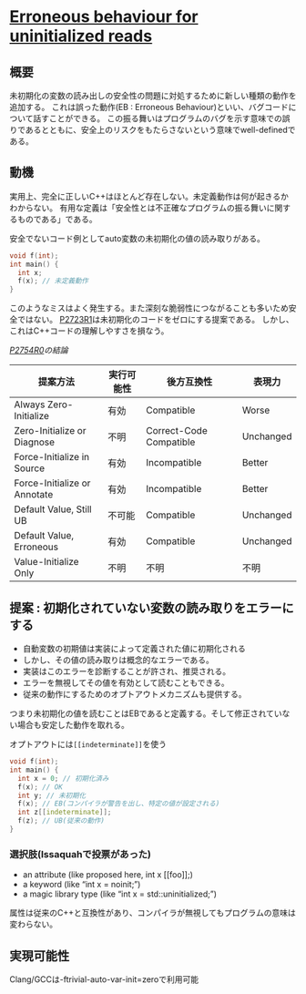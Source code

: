 # [Erroneous behaviour for uninitialized reads](https://www.open-std.org/jtc1/sc22/wg21/docs/papers/2023/p2795r3.html)

## 概要
未初期化の変数の読み出しの安全性の問題に対処するために新しい種類の動作を追加する。
これは誤った動作(EB : Erroneous Behaviour)といい、バグコードについて話すことができる。
この振る舞いはプログラムのバグを示す意味での誤りであるとともに、安全上のリスクをもたらさないという意味でwell-definedである。

## 動機
実用上、完全に正しいC++はほとんど存在しない。未定義動作は何が起きるかわからない。
有用な定義は「安全性とは不正確なプログラムの振る舞いに関するものである」である。

安全でないコード例としてauto変数の未初期化の値の読み取りがある。

```cpp
void f(int);
int main() {
  int x;
  f(x); // 未定義動作
}
```
このようなミスはよく発生する。また深刻な脆弱性につながることも多いため安全ではない。
[P2723R1](https://open-std.org/jtc1/sc22/wg21/docs/papers/2023/p2723r1.html)は未初期化のコードをゼロにする提案である。
しかし、これはC++コードの理解しやすさを損なう。

*[P2754R0](https://open-std.org/jtc1/sc22/wg21/docs/papers/2023/p2754r0.html)の結論*

提案方法|実行可能性|後方互換性|表現力
-|-|-|-
Always Zero-Initialize|有効|Compatible|Worse
Zero-Initialize or Diagnose|不明|Correct-Code Compatible|Unchanged
Force-Initialize in Source|有効|Incompatible|Better
Force-Initialize or Annotate|有効|Incompatible|Better
Default Value, Still UB|不可能|Compatible|Unchanged
Default Value, Erroneous|有効|Compatible|Unchanged
Value-Initialize Only|不明|不明|不明

## 提案 : 初期化されていない変数の読み取りをエラーにする
- 自動変数の初期値は実装によって定義された値に初期化される
- しかし、その値の読み取りは概念的なエラーである。
- 実装はこのエラーを診断することが許され、推奨される。
- エラーを無視してその値を有効として読むこともできる。
- 従来の動作にするためのオプトアウトメカニズムも提供する。

つまり未初期化の値を読むことはEBであると定義する。そして修正されていない場合も安定した動作を取れる。

オプトアウトには`[[indeterminate]]`を使う
```cpp
void f(int);
int main() {
  int x = 0; // 初期化済み
  f(x); // OK
  int y; // 未初期化
  f(x); // EB(コンパイラが警告を出し、特定の値が設定される)
  int z[[indeterminate]];
  f(z); // UB(従来の動作)
}
```
### 選択肢(Issaquahで投票があった)
- an attribute (like proposed here, int x [[foo]];)
- a keyword (like “int x = noinit;”)
- a magic library type (like “int x = std::uninitialized;”)

属性は従来のC++と互換性があり、コンパイラが無視してもプログラムの意味は変わらない。

## 実現可能性
Clang/GCCは-ftrivial-auto-var-init=zeroで利用可能

